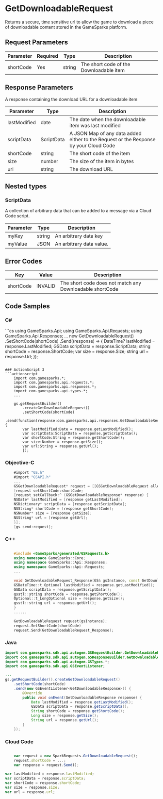 
# GetDownloadableRequest


Returns a secure, time sensitive url to allow the game to download a piece of downloadable content stored in the GameSparks platform.


## Request Parameters

Parameter | Required | Type | Description
--------- | -------- | ---- | -----------
shortCode | Yes | string | The short code of the Downloadable item

## Response Parameters


A response containing the download URL for a downloadable item

Parameter | Type | Description
--------- | ---- | -----------
lastModified | date | The date when the downloadable item was last modified
scriptData | ScriptData | A JSON Map of any data added either to the Request or the Response by your Cloud Code
shortCode | string | The short code of the item
size | number | The size of the item in bytes
url | string | The download URL

## Nested types

### ScriptData

A collection of arbitrary data that can be added to a message via a Cloud Code script.

Parameter | Type | Description
--------- | ---- | -----------
myKey | string | An arbitrary data key
myValue | JSON | An arbitrary data value.

## Error Codes

Key | Value | Description
--------- | ----------- | -----------
shortCode | INVALID | The short code does not match any Downloadable shortCode

## Code Samples

<h3>C#</h3>
```cs
	using GameSparks.Api;
	using GameSparks.Api.Requests;
	using GameSparks.Api.Responses;
	...
	new GetDownloadableRequest()
		.SetShortCode(shortCode)
		.Send((response) => {
		DateTime? lastModified = response.LastModified; 
		GSData scriptData = response.ScriptData; 
		string shortCode = response.ShortCode; 
		var size = response.Size; 
		string url = response.Url; 
		});

```

### ActionScript 3
```actionscript
	import com.gamesparks.*;
	import com.gamesparks.api.requests.*;
	import com.gamesparks.api.responses.*;
	import com.gamesparks.api.types.*;
	...
	
	gs.getRequestBuilder()
	    .createGetDownloadableRequest()
		.setShortCode(shortCode)
		.send(function(response:com.gamesparks.api.responses.GetDownloadableResponse):void {
		var lastModified:Date = response.getLastModified(); 
		var scriptData:ScriptData = response.getScriptData(); 
		var shortCode:String = response.getShortCode(); 
		var size:Number = response.getSize(); 
		var url:String = response.getUrl(); 
		});

```

### Objective-C
```objectivec
	#import "GS.h"
	#import "GSAPI.h"
	...
	GSGetDownloadableRequest* request = [[GSGetDownloadableRequest alloc] init];
	[request setShortCode:shortCode;
	[request setCallback:^ (GSGetDownloadableResponse* response) {
	NSDate* lastModified = [response getLastModified]; 
	NSDictionary* scriptData = [response getScriptData]; 
	NSString* shortCode = [response getShortCode]; 
	NSNumber* size = [response getSize]; 
	NSString* url = [response getUrl]; 
	}];
	[gs send:request];

```

### C++
```cpp

	#include <GameSparks/generated/GSRequests.h>
	using namespace GameSparks::Core;
	using namespace GameSparks::Api::Responses;
	using namespace GameSparks::Api::Requests;
	...
	
	void GetDownloadableRequest_Response(GS& gsInstance, const GetDownloadableResponse& response) {
	GSDateTime::t_Optional lastModified = response.getLastModified(); 
	GSData scriptData = response.getScriptData(); 
	gsstl::string shortCode = response.getShortCode(); 
	Optional::t_LongOptional size = response.getSize(); 
	gsstl::string url = response.getUrl(); 
	}
	......
	
	GetDownloadableRequest request(gsInstance);
	request.SetShortCode(shortCode)
	request.Send(GetDownloadableRequest_Response);
```

### Java
```java
import com.gamesparks.sdk.api.autogen.GSRequestBuilder.GetDownloadableRequest;
import com.gamesparks.sdk.api.autogen.GSResponseBuilder.GetDownloadableResponse;
import com.gamesparks.sdk.api.autogen.GSTypes.*;
import com.gamesparks.sdk.api.GSEventListener;

...
gs.getRequestBuilder().createGetDownloadableRequest()
	.setShortCode(shortCode)
	.send(new GSEventListener<GetDownloadableResponse>() {
		@Override
		public void onEvent(GetDownloadableResponse response) {
			Date lastModified = response.getLastModified(); 
			GSData scriptData = response.getScriptData(); 
			String shortCode = response.getShortCode(); 
			Long size = response.getSize(); 
			String url = response.getUrl(); 
		}
	});

```

### Cloud Code
```javascript

	var request = new SparkRequests.GetDownloadableRequest();
	request.shortCode = ...;
	var response = request.Send();
	
var lastModified = response.lastModified; 
var scriptData = response.scriptData; 
var shortCode = response.shortCode; 
var size = response.size; 
var url = response.url; 
```


